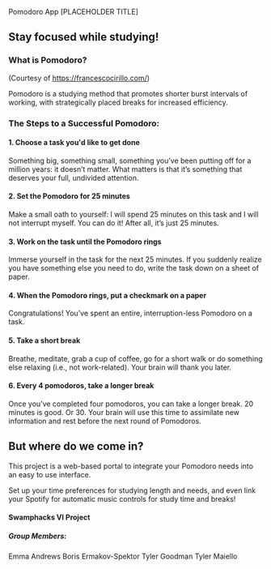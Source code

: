 
Pomodoro App [PLACEHOLDER TITLE]

## Stay focused while studying!

### What is Pomodoro?
(Courtesy of https://francescocirillo.com/)

Pomodoro is a studying method that promotes shorter burst intervals of working,  with strategically placed breaks for increased efficiency.

### The Steps to a Successful Pomodoro:

#### 1. Choose a task you'd like to get done

Something big, something small, something you’ve been putting off for a million years: it doesn’t matter. What matters is that it’s something that deserves your full, undivided attention.

#### 2. Set the Pomodoro for 25 minutes

Make a small oath to yourself: I will spend 25 minutes on this task and I will not interrupt myself. You can do it! After all, it’s just 25 minutes.

#### 3. Work on the task until the Pomodoro rings

Immerse yourself in the task for the next 25 minutes. If you suddenly realize you have something else you need to do, write the task down on a sheet of paper.

#### 4. When the Pomodoro rings, put a checkmark on a paper

Congratulations! You’ve spent an entire, interruption-less Pomodoro on a task.

#### 5. Take a short break

Breathe, meditate, grab a cup of coffee, go for a short walk or do something else relaxing (i.e., not work-related). Your brain will thank you later.

#### 6. Every 4 pomodoros, take a longer break

Once you’ve completed four pomodoros, you can take a longer break. 20 minutes is good. Or 30. Your brain will use this time to assimilate new information and rest before the next round of Pomodoros.

## But where do we come in?

This project is a web-based portal to integrate your Pomodoro needs into an easy to use interface.

Set up your time preferences for studying length and needs, and even link your Spotify for automatic music controls for study time and breaks!

#### Swamphacks VI Project

##### Group Members:
Emma Andrews
Boris Ermakov-Spektor
Tyler Goodman
Tyler Maiello
